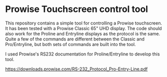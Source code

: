 Prowise Touchscreen control tool
================================

This repository contains a simple tool for controlling a Prowise
touchscreen. It has been tested with a Prowise Classic 65" UHD display.
The code should also work for the Proline and Entryline displays as the
protocol is the same. Quite a few of the commands are different between
the Classic and Pro/Entryline, but both sets of commands are built into
the tool.

I used Prowise's RS232 documentation for Proline/Entryline to develop
this tool.

https://downloads.prowise.com/RS-232_Protocol_Pro-Entry-Line.pdf
